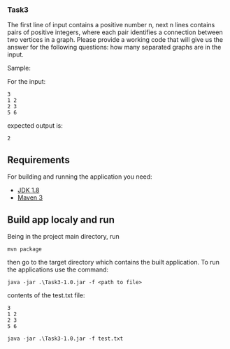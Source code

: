 ### Task3
The first line of input contains a positive number n, next n lines contains pairs of positive integers, where each pair identifies a connection between two vertices in a graph. Please provide a working code that will give us the answer for the following questions: how many separated graphs are in the input.

Sample:

For the input:
```
3
1 2
2 3
5 6

```

expected output is:

```
2
```


## Requirements
For building and running the application you need:

- [JDK 1.8](http://www.oracle.com/technetwork/java/javase/downloads/jdk8-downloads-2133151.html)
- [Maven 3](https://maven.apache.org)

## Build app localy and run
Being in the project main directory, run
```shell
mvn package
```
then go to the target directory which contains the built application. To run the applications use the command: 
```shell
java -jar .\Task3-1.0.jar -f <path to file>
```
contents of the test.txt file:
```
3
1 2
2 3
5 6

```

```shell
java -jar .\Task3-1.0.jar -f test.txt
```
